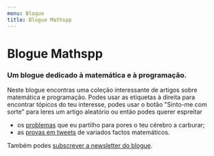 ```yaml
---
menu: Blogue
title: Blogue Mathspp
---
```


# Blogue Mathspp

### Um blogue dedicado à matemática e à programação.

Neste blogue encontras uma coleção interessante de artigos sobre matemática e programação. Podes usar as etiquetas à direita para encontrar tópicos do teu interesse, podes usar o botão "Sinto-me com sorte" para leres um artigo aleatório ou então podes querer espreitar

 - os [problemas](./problems) que eu partilho para pores o teu cérebro a carburar;
 - as [provas em tweets](./twitter-proofs) de variados factos matemáticos.

Também podes [subscrever a newsletter do blogue](/subscribe).
